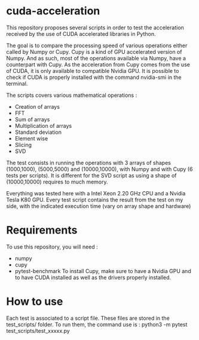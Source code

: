# cuda-acceleration
This repository proposes several scripts in order to test the acceleration received by the use of CUDA accelerated libraries in Python.

The goal is to compare the processing speed of various operations either called by Numpy or Cupy.
Cupy is a kind of GPU accelerated version of Numpy. And as such, most of the operations available via Numpy, have a counterpart with Cupy.
As the acceleration from Cupy comes from the use of CUDA, it is only available to compatible Nvidia GPU. It is possible to check if CUDA is properly installed with the command nvidia-smi in the terminal.

The scripts covers various mathematical operations :
- Creation of arrays
- FFT
- Sum of arrays
- Multiplication of arrays
- Standard deviation
- Element wise 
- Slicing
- SVD

The test consists in running the operations with 3 arrays of shapes (1000,1000), (5000,5000) and (10000,10000), with Numpy and with Cupy (6 tests per scripts).
It is different for the SVD script as using a shape of (10000,10000) requires to much memory.

Everything was tested here with a Intel Xeon 2.20 GHz CPU and a Nvidia Tesla K80 GPU.
Every test script contains the result from the test on my side, with the indicated execution time (vary on array shape and hardware)

# Requirements
To use this repository, you will need :
- numpy
- cupy
- pytest-benchmark
To install Cupy, make sure to have a Nvidia GPU and to have CUDA installed as well as the drivers properly installed.

# How to use
Each test is associated to a script file. These files are stored in the test_scripts/ folder.
To run them, the command use is :
python3 -m pytest test_scripts/test_xxxxx.py